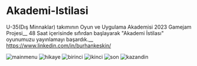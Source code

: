 # Akademi-Istilasi
U-35(Dış Minnaklar) takımının Oyun ve Uygulama Akademisi 2023 Gamejam Projesi__
48 Saat içerisinde sıfırdan başlayarak "Akademi İstilası" oyunumuzu yayınlamayı başardık.__
https://www.linkedin.com/in/burhankeskin/

![mainmenu](https://user-images.githubusercontent.com/91319092/230799784-358ada4b-da4d-4b75-b055-8115a106f0c8.png)
![hikaye](https://user-images.githubusercontent.com/91319092/230799780-4f38ea43-f1c0-4b49-9a8a-7ba695d20ff2.png)
![birinci](https://user-images.githubusercontent.com/91319092/230799779-6c685620-5583-494f-a74e-7a6d6f42a160.png)
![ikinci](https://user-images.githubusercontent.com/91319092/230799782-388e0484-6a88-4f82-95d0-a19c57102709.png)
![son](https://user-images.githubusercontent.com/91319092/230799777-3b7246f4-ed7a-48a3-ac49-38a6dce84142.png)
![kazandin](https://user-images.githubusercontent.com/91319092/230799783-ded7242f-4a8b-405d-9dad-d7914f7bfd32.png)

